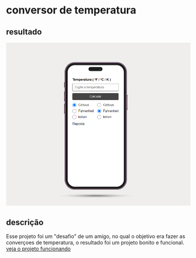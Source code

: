 # conversor de temperatura
 
## resultado 

![](src/imagens/Captura%20de%20tela%202023-12-18%20102719.png)

## descrição

Esse projeto foi um "desafio" de um amigo, no qual o objetivo era fazer as converçoes de temperatura, o resultado foi um projeto bonito e funcional.
[veja o projeto funcionando](https://conversor-de-temperatura-six.vercel.app/) 
